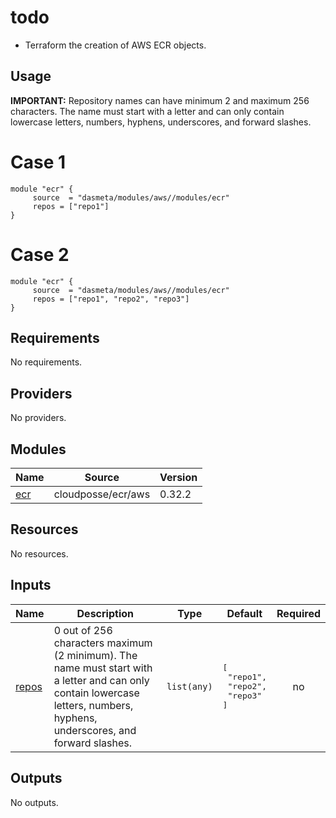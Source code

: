 # todo

- Terraform the creation of AWS ECR objects.

## Usage

**IMPORTANT:**
Repository names can have minimum 2 and maximum 256 characters. The name must start with a letter and can only contain lowercase letters, numbers, hyphens, underscores, and forward slashes.

# Case 1

```
module "ecr" {
     source  = "dasmeta/modules/aws//modules/ecr"
     repos = ["repo1"]
}
```

# Case 2

```
module "ecr" {
     source  = "dasmeta/modules/aws//modules/ecr"
     repos = ["repo1", "repo2", "repo3"]
}
```

<!-- BEGINNING OF PRE-COMMIT-TERRAFORM DOCS HOOK -->

## Requirements

No requirements.

## Providers

No providers.

## Modules

| Name                                         | Source             | Version |
| -------------------------------------------- | ------------------ | ------- |
| <a name="module_ecr"></a> [ecr](#module_ecr) | cloudposse/ecr/aws | 0.32.2  |

## Resources

No resources.

## Inputs

| Name                                             | Description                                                                                                                                                                | Type        | Default                                                 | Required |
| ------------------------------------------------ | -------------------------------------------------------------------------------------------------------------------------------------------------------------------------- | ----------- | ------------------------------------------------------- | :------: |
| <a name="input_repos"></a> [repos](#input_repos) | 0 out of 256 characters maximum (2 minimum). The name must start with a letter and can only contain lowercase letters, numbers, hyphens, underscores, and forward slashes. | `list(any)` | <pre>[<br> "repo1",<br> "repo2",<br> "repo3"<br>]</pre> |    no    |

## Outputs

No outputs.

<!-- END OF PRE-COMMIT-TERRAFORM DOCS HOOK -->
